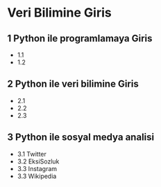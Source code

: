 # Veri Bilimine Giris


## 1 Python ile programlamaya Giris
 - 1.1
 - 1.2

## 2 Python ile veri bilimine Giris
 - 2.1
 - 2.2
 - 2.3 

 ## 3 Python ile sosyal medya analisi
 - 3.1 Twitter
 - 3.2 EksiSozluk
 - 3.3 Instagram
 - 3.3 Wikipedia
